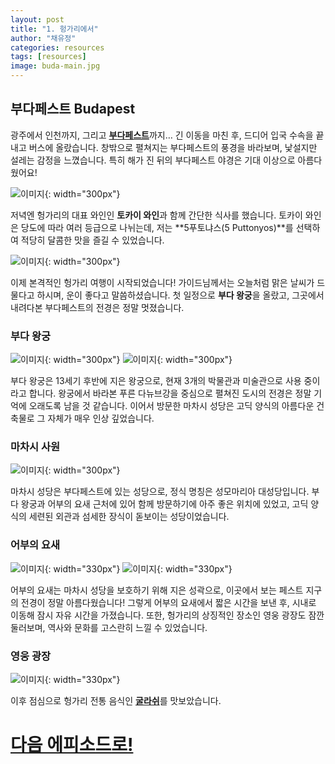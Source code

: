 ```yaml
---
layout: post
title: "1. 헝가리에서"
author: "채유정"
categories: resources
tags: [resources]
image: buda-main.jpg
---
```


## 부다페스트 Budapest

광주에서 인천까지, 그리고 [**부다페스트**](https://travel.naver.com/overseas/HUBUD274887/city/summary)까지… 긴 이동을 마친 후, 드디어 입국 수속을 끝내고 버스에 올랐습니다. 창밖으로 펼쳐지는 부다페스트의 풍경을 바라보며, 낯설지만 설레는 감정을 느꼈습니다. 특히 해가 진 뒤의 부다페스트 야경은 기대 이상으로 아름다웠어요!

![이미지](/assets/img/buda-5.jpg "야경"){: width="300px"}

저녁엔 헝가리의 대표 와인인 **토카이 와인**과 함께 간단한 식사를 했습니다. 토카이 와인은 당도에 따라 여러 등급으로 나뉘는데, 저는 **5푸토냐스(5 Puttonyos)**를 선택하여 적당히 달콤한 맛을 즐길 수 있었습니다.

![이미지](/assets/img/buda-6.jpg "토카이와인"){: width="300px"}

이제 본격적인 헝가리 여행이 시작되었습니다! 가이드님께서는 오늘처럼 맑은 날씨가 드물다고 하시며, 운이 좋다고 말씀하셨습니다. 첫 일정으로 **부다 왕궁**을 올랐고, 그곳에서 내려다본 부다페스트의 전경은 정말 멋졌습니다.

### 부다 왕궁

![이미지](/assets/img/buda-7.jpg "부다왕궁"){: width="300px"}
![이미지](/assets/img/buda-main.jpg "부다왕궁"){: width="300px"}

부다 왕궁은 13세기 후반에 지은 왕궁으로, 현재 3개의 박물관과 미술관으로 사용 중이라고 합니다. 왕궁에서 바라본 푸른 다뉴브강을 중심으로 펼쳐진 도시의 전경은 정말 기억에 오래도록 남을 것 같습니다. 이어서 방문한 마차시 성당은 고딕 양식의 아름다운 건축물로 그 자체가 매우 인상 깊었습니다.

### 마차시 사원

![이미지](/assets/img/buda-2.jpg "마차시 사원"){: width="300px"}

마차시 성당은 부다페스트에 있는 성당으로, 정식 명칭은 성모마리아 대성당입니다. 부다 왕궁과 어부의 요새 근처에 있어 함께 방문하기에 아주 좋은 위치에 있었고, 고딕 양식의 세련된 외관과 섬세한 장식이 돋보이는 성당이었습니다.

### 어부의 요새

![이미지](/assets/img/buda-1.jpg "어부의 요새"){: width="330px"}
![이미지](/assets/img/buda-9.jpg "어부의 요새"){: width="330px"}

어부의 요새는 마차시 성당을 보호하기 위해 지은 성곽으로, 이곳에서 보는 페스트 지구의 전경이 정말 아름다웠습니다! 그렇게 어부의 요새에서 짧은 시간을 보낸 후, 시내로 이동해 잠시 자유 시간을 가졌습니다. 또한, 헝가리의 상징적인 장소인 영웅 광장도 잠깐 둘러보며, 역사와 문화를 고스란히 느낄 수 있었습니다.

### 영웅 광장

![이미지](/assets/img/buda-8.jpg "영웅 광장"){: width="330px"}

이후 점심으로 헝가리 전통 음식인 [**굴라쉬**](https://y2ll5wxxx.github.io/hu-goulash)를 맛보았습니다.

# [다음 에피소드로!](https://y2ll5wxxx.github.io/cz-prague)
